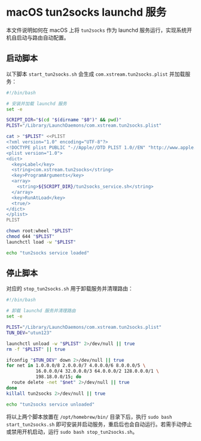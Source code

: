 # macOS tun2socks launchd 服务

本文件说明如何在 macOS 上将 `tun2socks` 作为 launchd 服务运行，实现系统开机自启动与路由自动配置。

## 启动脚本

以下脚本 `start_tun2socks.sh` 会生成 `com.xstream.tun2socks.plist` 并加载服务：

```bash
#!/bin/bash

# 安装并加载 launchd 服务
set -e

SCRIPT_DIR="$(cd "$(dirname "$0")" && pwd)"
PLIST="/Library/LaunchDaemons/com.xstream.tun2socks.plist"

cat > "$PLIST" <<PLIST
<?xml version="1.0" encoding="UTF-8"?>
<!DOCTYPE plist PUBLIC "-//Apple//DTD PLIST 1.0//EN" "http://www.apple.com/DTDs/PropertyList-1.0.dtd">
<plist version="1.0">
<dict>
  <key>Label</key>
  <string>com.xstream.tun2socks</string>
  <key>ProgramArguments</key>
  <array>
    <string>${SCRIPT_DIR}/tun2socks_service.sh</string>
  </array>
  <key>RunAtLoad</key>
  <true/>
</dict>
</plist>
PLIST

chown root:wheel "$PLIST"
chmod 644 "$PLIST"
launchctl load -w "$PLIST"

echo "tun2socks service loaded"
```

## 停止脚本

对应的 `stop_tun2socks.sh` 用于卸载服务并清理路由：

```bash
#!/bin/bash

# 卸载 launchd 服务并清理路由
set -e

PLIST="/Library/LaunchDaemons/com.xstream.tun2socks.plist"
TUN_DEV="utun123"

launchctl unload -w "$PLIST" 2>/dev/null || true
rm -f "$PLIST" || true

ifconfig "$TUN_DEV" down 2>/dev/null || true
for net in 1.0.0.0/8 2.0.0.0/7 4.0.0.0/6 8.0.0.0/5 \
           16.0.0.0/4 32.0.0.0/3 64.0.0.0/2 128.0.0.0/1 \
           198.18.0.0/15; do
  route delete -net "$net" 2>/dev/null || true
done
killall tun2socks 2>/dev/null || true

echo "tun2socks service unloaded"
```

将以上两个脚本放置在 `/opt/homebrew/bin/` 目录下后，执行 `sudo bash start_tun2socks.sh` 即可安装并启动服务，重启后也会自动运行。若需手动停止或禁用开机启动，运行 `sudo bash stop_tun2socks.sh`。
